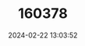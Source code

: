 ---
title: "160378"
category: "Euphaedra splendens"
draft: false
date: 2024-02-22 13:03:52
languages:
  English: ["Splendid Themis Forester"]
---